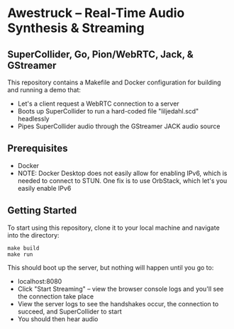 # Awestruck – Real-Time Audio Synthesis & Streaming
##  SuperCollider, Go, Pion/WebRTC, Jack, & GStreamer

This repository contains a Makefile and Docker configuration for building and running a demo that:
* Let's a client request a WebRTC connection to a server
* Boots up SuperCollider to run a hard-coded file "liljedahl.scd" headlessly
* Pipes SuperCollider audio through the GStreamer JACK audio source

## Prerequisites

* Docker
* NOTE: Docker Desktop does not easily allow for enabling IPv6, which is needed to connect to STUN. One fix is to use OrbStack, which let's you easily enable IPv6

## Getting Started

To start using this repository, clone it to your local machine and navigate into the directory:

```
make build
make run
```

This should boot up the server, but nothing will happen until you go to:
* localhost:8080
* Click "Start Streaming" – view the browser console logs and you'll see the connection take place
* View the server logs to see the handshakes occur, the connection to succeed, and SuperCollider to start
* You should then hear audio